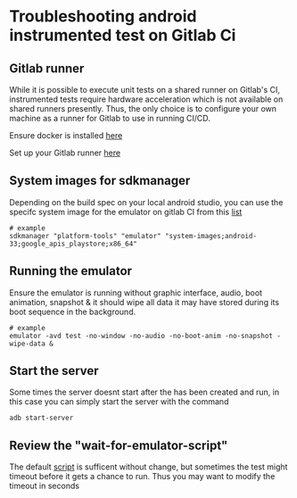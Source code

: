 # Troubleshooting android instrumented test on Gitlab Ci

## Gitlab runner
While it is possible to execute unit tests on a shared runner on Gitlab's CI, instrumented tests require hardware acceleration which is not available on shared runners presently. Thus, the only choice is to configure your own machine as a runner for Gitlab to use in running CI/CD.

Ensure docker is installed [here](https://docs.docker.com/engine/install/ubuntu/)

Set up your Gitlab runner [here](https://docs.gitlab.com/runner/install/linux-manually.html)

## System images for sdkmanager
Depending on the build spec on your local android studio, you can use the specifc system image for the emulator on gitlab CI from this [list](https://gist.github.com/alvr/8db356880447d2c4bbe948ea92d22c23)

```
# example
sdkmanager "platform-tools" "emulator" "system-images;android-33;google_apis_playstore;x86_64"
```

## Running the emulator
Ensure the emulator is running without graphic interface, audio, boot animation, snapshot & it should wipe all data it may have stored during its boot sequence in the background.

```
# example
emulator -avd test -no-window -no-audio -no-boot-anim -no-snapshot -wipe-data &
```

## Start the server
Some times the server doesnt start after the has been created and run, in this case you can simply start the server with the command

```
adb start-server
```
## Review the "wait-for-emulator-script"
The default [script](https://raw.githubusercontent.com/travis-ci/travis-cookbooks/0f497eb71291b52a703143c5cd63a217c8766dc9/community-cookbooks/android-sdk/files/default/android-wait-for-emulator) is sufficent without change, but sometimes the test might timeout before it gets a chance to run. Thus you may want to modify the timeout in seconds
